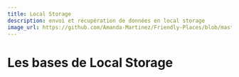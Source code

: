 ```yaml
---
title: Local Storage 
description: envoi et récupération de données en local storage
image_url: https://github.com/Amanda-Martinez/Friendly-Places/blob/master/fiches/img/localStorage.jpg?raw=true
---
```

# Les bases de Local Storage



